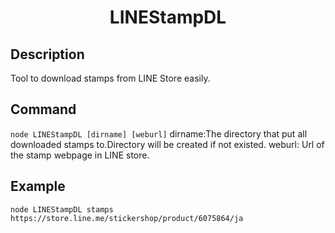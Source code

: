 <h1 align="center">LINEStampDL</h1>

## Description
Tool to download stamps from LINE Store easily.

## Command
`node LINEStampDL [dirname] [weburl]`
dirname:The directory that put all downloaded stamps to.Directory will be created if not existed.
weburl: Url of the stamp webpage in LINE store.

## Example
`node LINEStampDL stamps https://store.line.me/stickershop/product/6075864/ja`